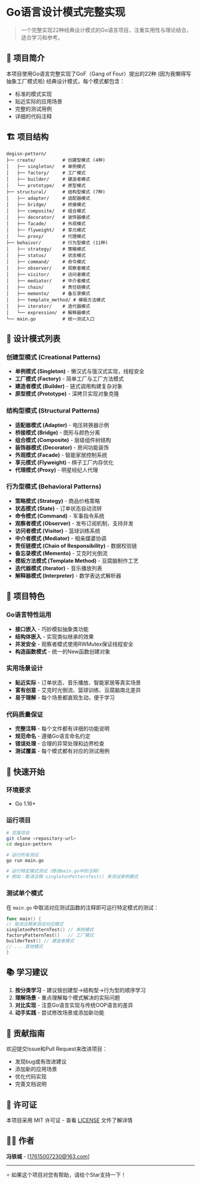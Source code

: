 # Go语言设计模式完整实现

> 一个完整实现22种经典设计模式的Go语言项目，注重实用性与理论结合，适合学习和参考。

## 📖 项目简介

本项目使用Go语言完整实现了GoF（Gang of Four）提出的22种 (因为我懒得写抽象工厂模式啦) 经典设计模式，每个模式都包含：

- 标准的模式实现
- 贴近实际的应用场景
- 完整的测试用例
- 详细的代码注释

## 🏗️ 项目结构

```
degisn-pettern/
├── create/          # 创建型模式 (4种)
│   ├── singleton/   # 单例模式
│   ├── factory/     # 工厂模式
│   ├── builder/     # 建造者模式
│   └── prototype/   # 原型模式
├── structural/      # 结构型模式 (7种)
│   ├── adapter/     # 适配器模式
│   ├── bridge/      # 桥接模式
│   ├── composite/   # 组合模式
│   ├── decorator/   # 装饰器模式
│   ├── facade/      # 外观模式
│   ├── flyweight/   # 享元模式
│   └── proxy/       # 代理模式
├── behaivor/        # 行为型模式 (11种)
│   ├── strategy/    # 策略模式
│   ├── status/      # 状态模式
│   ├── command/     # 命令模式
│   ├── observer/    # 观察者模式
│   ├── visitor/     # 访问者模式
│   ├── mediator/    # 中介者模式
│   ├── chain/       # 责任链模式
│   ├── memento/     # 备忘录模式
│   ├── template_method/ # 模板方法模式
│   ├── iterator/    # 迭代器模式
│   └── expression/  # 解释器模式
└── main.go          # 统一测试入口
```

## 🎯 设计模式列表

### 创建型模式 (Creational Patterns)

- **单例模式 (Singleton)** - 懒汉式与饿汉式实现，线程安全
- **工厂模式 (Factory)** - 简单工厂与工厂方法模式
- **建造者模式 (Builder)** - 链式调用构建复杂对象
- **原型模式 (Prototype)** - 深拷贝实现对象克隆

### 结构型模式 (Structural Patterns)

- **适配器模式 (Adapter)** - 电压转换器示例
- **桥接模式 (Bridge)** - 图形与颜色分离
- **组合模式 (Composite)** - 层级组件树结构
- **装饰器模式 (Decorator)** - 房间功能装饰
- **外观模式 (Facade)** - 智能家居控制系统
- **享元模式 (Flyweight)** - 棋子工厂内存优化
- **代理模式 (Proxy)** - 明星经纪人代理

### 行为型模式 (Behavioral Patterns)

- **策略模式 (Strategy)** - 商品价格策略
- **状态模式 (State)** - 订单状态自动流转
- **命令模式 (Command)** - 军事指令系统
- **观察者模式 (Observer)** - 发布订阅机制，支持并发
- **访问者模式 (Visitor)** - 篮球训练系统
- **中介者模式 (Mediator)** - 相亲媒婆协调
- **责任链模式 (Chain of Responsibility)** - 数据校验链
- **备忘录模式 (Memento)** - 艾克时光倒流
- **模板方法模式 (Template Method)** - 豆腐脑制作工艺
- **迭代器模式 (Iterator)** - 音乐播放列表
- **解释器模式 (Interpreter)** - 数学表达式解析器

## 🌟 项目特色

### Go语言特性运用

- **接口嵌入** - 巧妙模拟抽象类功能
- **结构体嵌入** - 实现类似继承的效果
- **并发安全** - 观察者模式使用RWMutex保证线程安全
- **构造函数模式** - 统一的New函数创建对象

### 实用场景设计

- **贴近实际** - 订单状态、音乐播放、智能家居等真实场景
- **富有创意** - 艾克时光倒流、篮球训练、豆腐脑南北差异
- **易于理解** - 每个场景都直观生动，便于学习

### 代码质量保证

- **完整注释** - 每个文件都有详细的功能说明
- **规范命名** - 遵循Go语言命名约定
- **错误处理** - 合理的异常处理和边界检查
- **测试覆盖** - 每个模式都有对应的测试用例

## 🚀 快速开始

### 环境要求

- Go 1.16+

### 运行项目

```bash
# 克隆项目
git clone <repository-url>
cd degisn-pettern

# 运行所有测试
go run main.go

# 运行特定模式测试（修改main.go中的注释）
# 例如：取消注释 singletonPetternTest() 来测试单例模式
```

### 测试单个模式

在 `main.go` 中取消对应测试函数的注释即可运行特定模式的测试：

```go
func main() {
// 取消注释来测试对应模式
singletonPetternTest() // 单例模式
factoryPatternTest()   // 工厂模式
builderTest() // 建造者模式
// ... 其他模式
}
```

## 📚 学习建议

1. **按分类学习** - 建议按创建型→结构型→行为型的顺序学习
2. **理解场景** - 重点理解每个模式解决的实际问题
3. **对比实现** - 注意Go语言实现与传统OOP语言的差异
4. **动手实践** - 尝试修改场景或添加新功能

## 🤝 贡献指南

欢迎提交Issue和Pull Request来改进项目：

- 发现bug或有改进建议
- 添加新的应用场景
- 优化代码实现
- 完善文档说明

## 📄 许可证

本项目采用 MIT 许可证 - 查看 [LICENSE](LICENSE) 文件了解详情

## 👨‍💻 作者

**冯铁城** - [17615007230@163.com]

---

⭐ 如果这个项目对您有帮助，请给个Star支持一下！